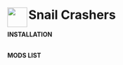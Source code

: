 # <img src="https://emojipedia-us.s3.dualstack.us-west-1.amazonaws.com/thumbs/120/apple/237/snail_1f40c.png" width="45" align="left"> Snail Crashers<br>

**INSTALLATION**<br><br>

**MODS LIST**<br><br>
